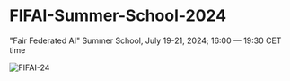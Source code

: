 # FIFAI-Summer-School-2024
"Fair Federated AI" Summer School, July 19-21, 2024; 16:00 — 19:30 CET time

![FIFAI-24](https://github.com/RISE-MICCAI/FIFAI-Summer-School-2024/assets/51650277/5220f73a-433f-4943-b41a-fabf07a6530b)
